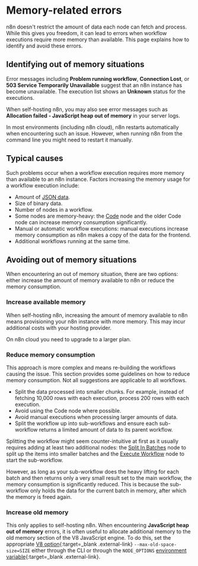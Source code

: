 # Memory-related errors

n8n doesn't restrict the amount of data each node can fetch and process. While this gives you freedom, it can lead to errors when workflow executions require more memory than available. This page explains how to identify and avoid these errors.

## Identifying out of memory situations

Error messages including **Problem running workflow**, **Connection Lost**, or **503 Service Temporarily Unavailable** suggest that an n8n instance has become unavailable. The execution list shows an **Unknown** status for the executions.

When self-hosting n8n, you may also see error messages such as **Allocation failed - JavaScript heap out of memory** in your server logs. 

In most environments (including n8n cloud), n8n restarts automatically when encountering such an issue. However, when running n8n from the command line you might need to restart it manually.

## Typical causes

Such problems occur when a workflow execution requires more memory than available to an n8n instance. Factors increasing the memory usage for a workflow execution include:

- Amount of [JSON data](/data/data-structure/).
- Size of binary data.
- Number of nodes in a workflow.
- Some nodes are memory-heavy: the [Code](/integrations/builtin/core-nodes/n8n-nodes-base.code/) node and the older Code node can increase memory consumption significantly.
- Manual or automatic workflow executions: manual executions increase memory consumption as n8n makes a copy of the data for the frontend.
- Additional workflows running at the same time.

## Avoiding out of memory situations

When encountering an out of memory situation, there are two options: either increase the amount of memory available to n8n or reduce the memory consumption.

### Increase available memory

When self-hosting n8n, increasing the amount of memory available to n8n means provisioning your n8n instance with more memory. This may incur additional costs with your hosting provider.

On n8n cloud you need to upgrade to a larger plan.

### Reduce memory consumption

This approach is more complex and means re-building the workflows causing the issue. This section provides some guidelines on how to reduce memory consumption. Not all suggestions are applicable to all workflows.

* Split the data processed into smaller chunks. For example, instead of fetching 10,000 rows with each execution, process 200 rows with each execution.
* Avoid using the Code node where possible.
* Avoid manual executions when processing larger amounts of data.
* Split the workflow up into sub-workflows and ensure each sub-workflow returns a limited amount of data to its parent workflow.

Splitting the workflow might seem counter-intuitive at first as it usually requires adding at least two additional nodes: the [Split In Batches](/integrations/builtin/core-nodes/n8n-nodes-base.splitinbatches/) node to split up the items into smaller batches and the [Execute Workflow](/integrations/builtin/core-nodes/n8n-nodes-base.executeworkflow/) node to start the sub-workflow.

However, as long as your sub-workflow does the heavy lifting for each batch and then returns only a very small result set to the main workflow, the memory consumption is significantly reduced. This is because the sub-workflow only holds the data for the current batch in memory, after which the memory is freed again.

### Increase old memory

This only applies to self-hosting n8n. When encountering **JavaScript heap out of memory** errors, it is often useful to allocate additional memory to the old memory section of the V8 JavaScript engine. To do this, set the appropriate [V8 option](https://nodejs.org/api/cli.html#--max-old-space-sizesize-in-megabytes){:target=_blank .external-link} `--max-old-space-size=SIZE` either through the CLI or through the `NODE_OPTIONS` [environment variable](https://nodejs.org/api/cli.html#node_optionsoptions){:target=_blank .external-link}.
